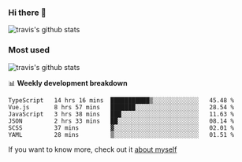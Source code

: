 ### Hi there 👋

<!--
**HondryTravis/HondryTravis** is a ✨ _special_ ✨ repository because its `README.md` (this file) appears on your GitHub profile.

Here are some ideas to get you started:

- 🔭 I’m currently working on ...
- 🌱 I’m currently learning ...
- 👯 I’m looking to collaborate on ...
- 🤔 I’m looking for help with ...
- 💬 Ask me about ...
- 📫 How to reach me: ...
- 😄 Pronouns: ...
- ⚡ Fun fact: ...
-->

![travis's github stats](https://github-readme-stats.vercel.app/api?username=HondryTravis&hide=stars)
### Most used
![travis's github stats](https://github-readme-stats.anuraghazra1.vercel.app/api/top-langs/?username=HondryTravis&layout=compact&hide_title=true)

📊 **Weekly development breakdown**

<!--START_SECTION:waka-->

```text
TypeScript   14 hrs 16 mins  ███████████▒░░░░░░░░░░░░░   45.48 %
Vue.js       8 hrs 57 mins   ███████░░░░░░░░░░░░░░░░░░   28.54 %
JavaScript   3 hrs 38 mins   ███░░░░░░░░░░░░░░░░░░░░░░   11.63 %
JSON         2 hrs 33 mins   ██░░░░░░░░░░░░░░░░░░░░░░░   08.14 %
SCSS         37 mins         ▓░░░░░░░░░░░░░░░░░░░░░░░░   02.01 %
YAML         28 mins         ▒░░░░░░░░░░░░░░░░░░░░░░░░   01.51 %
```

<!--END_SECTION:waka-->

If you want to know more, check out it [about myself](https://hondrytravis.github.io/)
